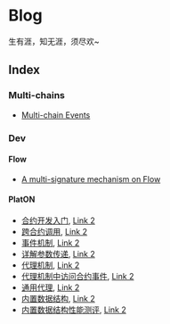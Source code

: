 # Blog
生有涯，知无涯，须尽欢~ 

## Index
### Multi-chains
* [Multi-chain Events](https://github.com/xiyu1984/Blog/blob/main/docs/Multi-Chain%20Events.md)

### Dev
#### Flow
* [A multi-signature mechanism on Flow](https://github.com/xiyu1984/CadenceCook/tree/main/project/multi-signature)

#### PlatON
* [合约开发入门](https://devdocs.platon.network/docs/zh-CN/WASM_Contract_1), 
[Link 2](https://github.com/xiyu1984/docs/blob/master/website/i18n/zh-CN/docusaurus-plugin-content-docs/current/PlatON%20WASM%E4%B8%80-%E5%90%88%E7%BA%A6%E5%BC%80%E5%8F%91%E5%85%A5%E9%97%A8.md)
* [跨合约调用](https://devdocs.platon.network/docs/zh-CN/WASM_Contract_2), 
[Link 2](https://github.com/xiyu1984/docs/blob/master/website/i18n/zh-CN/docusaurus-plugin-content-docs/current/PlatON%20WASM%E4%BA%8C-%E8%B7%A8%E5%90%88%E7%BA%A6%E8%B0%83%E7%94%A8.md)
* [事件机制](https://devdocs.platon.network/docs/zh-CN/WASM_Contract_3), 
[Link 2](https://github.com/xiyu1984/docs/blob/master/website/i18n/zh-CN/docusaurus-plugin-content-docs/current/PlatON%20WASM%E4%B8%89-%E4%BA%8B%E4%BB%B6%E6%9C%BA%E5%88%B6.md)
* [详解参数传递](https://devdocs.platon.network/docs/zh-CN/WASM_Contract_4), 
[Link 2](https://github.com/xiyu1984/docs/blob/master/website/i18n/zh-CN/docusaurus-plugin-content-docs/current/PlatON%20WASM%E5%9B%9B-%E8%AF%A6%E8%A7%A3%E5%8F%82%E6%95%B0%E4%BC%A0%E9%80%92.md)
* [代理机制](https://devdocs.platon.network/docs/zh-CN/WASM_Contract_5), 
[Link 2](https://github.com/xiyu1984/docs/blob/master/website/i18n/zh-CN/docusaurus-plugin-content-docs/current/PlatON%20WASM%E4%BA%94-%E4%BB%A3%E7%90%86%E6%9C%BA%E5%88%B6.md)
* [代理机制中访问合约事件](https://devdocs.platon.network/docs/zh-CN/WASM_Contract_6), 
[Link 2](https://github.com/xiyu1984/docs/blob/master/website/i18n/zh-CN/docusaurus-plugin-content-docs/current/PlatON%20WASM%E5%85%AD-%E4%BB%A3%E7%90%86%E4%BA%8B%E4%BB%B6%E8%B0%83%E7%94%A8.md)
* [通用代理](https://devdocs.platon.network/docs/zh-CN/WASM_Contract_7), 
[Link 2](https://github.com/xiyu1984/docs/blob/master/website/i18n/zh-CN/docusaurus-plugin-content-docs/current/PlatON%20WASM%E4%B8%83-%E9%80%9A%E7%94%A8%E4%BB%A3%E7%90%86.md)
* [内置数据结构](https://devdocs.platon.network/docs/zh-CN/WASM_Contract_8), 
[Link 2](https://github.com/xiyu1984/docs/blob/master/website/i18n/zh-CN/docusaurus-plugin-content-docs/current/PlatON%20WASM%E5%85%AB-%E5%86%85%E7%BD%AE%E6%95%B0%E6%8D%AE%E7%BB%93%E6%9E%84.md)
* [内置数据结构性能测评](https://devdocs.platon.network/docs/zh-CN/WASM_Contract_9), 
[Link 2](https://github.com/xiyu1984/docs/blob/master/website/i18n/zh-CN/docusaurus-plugin-content-docs/current/Build-in%20Type%20Performance%20Test.md)